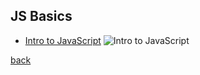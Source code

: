 ## JS Basics

* [Intro to JavaScript](https://classroom.udacity.com/courses/ud803)
![Intro to JavaScript](intro_js.png)


[back](../README.md)